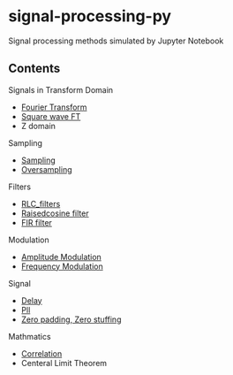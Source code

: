 # signal-processing-py
Signal processing methods simulated by Jupyter Notebook

## Contents 

Signals in Transform Domain
    
- [Fourier Transform](./ft.ipynb)
- [Square wave FT](./squarewave_fft.ipynb)
- Z domain
    
Sampling

- [Sampling](./sampling.ipynb)
- [Oversampling](./zeropadding,stuffing,oversampling)
    
Filters
- [RLC_filters](RLC_filters.ipynb)
- [Raisedcosine filter](raisedcosine.ipynb)
- [FIR filter](./fir.ipynb)

Modulation
- [Amplitude Modulation](./AmplitudeModulation.ipynb)
- [Frequency Modulation](./FrequencyModulation.ipynb)


Signal
- [Delay](./delay.ipynb)
- [Pll](./pll.ipynb)
- [Zero padding, Zero stuffing](./zeropadding,stuffing,oversampling)


Mathmatics
- [Correlation](var_std_cov_cor.ipynb)
- Centeral Limit Theorem
